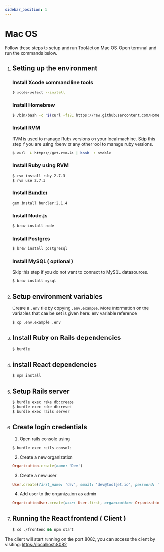 ```yaml
---
sidebar_position: 1
---
```


# Mac OS
Follow these steps to setup and run ToolJet on Mac OS. Open terminal and run the commands below.

1. ## Setting up the environment
    ### Install Xcode command line tools
    ```bash
    $ xcode-select --install
    ```

    ### Install Homebrew
    ```bash
    $ /bin/bash -c "$(curl -fsSL https://raw.githubusercontent.com/Homebrew/install/master/install.sh)"
    ```

    ### Install RVM
    RVM is used to manage Ruby versions on your local machine. Skip this step if you are using rbenv or any other tool to manage ruby versions.
    ```bash
    $ curl -L https://get.rvm.io | bash -s stable
    ```

    ### Install Ruby using RVM 
    ```bash
    $ rvm install ruby-2.7.3
    $ rvm use 2.7.3
    ```
    ### Install [Bundler](https://bundler.io/)
    ```bash
    gem install bundler:2.1.4
    ```

    ### Install Node.js
    ```bash
    $ brew install node

    ```

    ### Install Postgres
    ```bash
    $ brew install postgresql
    ```

    ### Install MySQL ( optional )
    Skip this step if you do not want to connect to  MySQL datasources.
    ```bash
    $ brew install mysql 
    ```

2. ## Setup environment variables
    Create a `.env` file by copying `.env.example`. More information on the variables that can be set is given here: env variable reference
    ```bash
    $ cp .env.example .env
    ```   

3. ## Install Ruby on Rails dependencies
    ```bash
    $ bundle
    ```

4. ## install React dependencies 
    ```bash 
    $ npm install
    ```

5. ## Setup Rails server  
    ```bash 
    $ bundle exec rake db:create
    $ bundle exec rake db:reset
    $ bundle exec rails server
    ```

6. ## Create login credentials 

    1.  Open rails console using: 

    ```bash 
    $ bundle exec rails console
    ```

    2.  Create a new organization 
    ```ruby
    Organization.create(name: 'Dev')
    ```

    3.  Create a new user
    ```ruby
    User.create(first_name: 'dev', email: 'dev@tooljet.io', password: 'password', organization: Organization.first)
    ```

    4. Add user to the organization as admin
    ```ruby
    OrganizationUser.create(user: User.first, organization: Organization.first, role: 'admin')
    ```

7. ## Running the React frontend ( Client )
    ```bash 
    $ cd ./frontend && npm start
    ```

The client will start running on the port 8082, you can access the client by visiting:  [https://localhost:8082](https://localhost:8082 )
